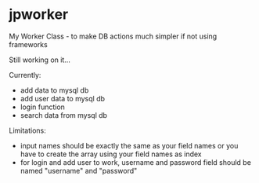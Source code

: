 # jpworker
My Worker Class - to make DB actions much simpler if not using frameworks 

Still working on it...

Currently:
- add data to mysql db
- add user data to mysql db
- login function 
- search data from mysql db

Limitations:
- input names should be exactly the same as your field names or you have to create the array using your field names as index
- for login and add user to work, username and password field should be named "username" and "password"


